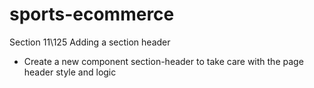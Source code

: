 # sports-ecommerce

Section 11\125 Adding a section header
- Create a new component section-header to take care with the page header style and logic











